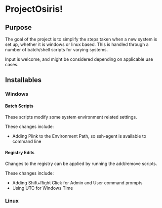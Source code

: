 # ProjectOsiris!

## Purpose
The goal of the project is to simplify the steps taken when a new system is set up, whether it is windows or linux based. This is handled through a number of batch/shell scripts for varying systems.

Input is welcome, and might be considered depending on applicable use cases.

## Installables
### Windows
#### Batch Scripts
These scripts modify some system environment related settings.

These changes include:
  * Adding Plink to the Environment Path, so ssh-agent is available to command line

#### Registry Edits
Changes to the registry can be applied by running the add/remove scripts.

These changes include:
  * Adding Shift+Right Click for Admin and User command prompts
  * Using UTC for Windows Time

### Linux
